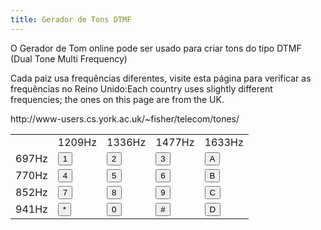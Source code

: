 ```yaml
---
title: Gerador de Tons DTMF
---
```

<script src="//ajax.googleapis.com/ajax/libs/jquery/1.9.1/jquery.min.js"></script>
<script src="./js/DTMFgenerator.js"></script>
<p id="info">
O Gerador de Tom online pode ser usado para criar tons do tipo DTMF (Dual Tone Multi Frequency)

<p> Cada paiz usa frequências diferentes, visite esta página para verificar as frequências no Reino Unido:Each country uses slightly different frequencies; the ones on this page are from the UK. </p>

<p>http://www-users.cs.york.ac.uk/~fisher/telecom/tones/
</p>

<table class="dialpad">
<tbody><tr>
<td></td>
<td>1209Hz</td>
<td>1336Hz</td>
<td>1477Hz</td>
<td>1633Hz</td>
</tr>
<tr>
<td>697Hz</td>
<td><button id="one" class="beginDial" onmousedown="dialTone(697.0, 1209.0)" onmouseup="stop()" data-freq="697.0, 1209.0">1</button></td>
<td><button id="two" class="beginDial" onmousedown="dialTone(697.0, 1336.0)" onmouseup="stop()" data-freq="697.0, 1336.0">2</button></td>
<td><button id="three" class="beginDial" onmousedown="dialTone(697.0, 1477.0)" onmouseup="stop()" data-freq="697.0, 1477.0">3</button></td>
<td><button id="dtmf-a" class="beginDial" onmousedown="dialTone(697.0, 1633.0)" onmouseup="stop()" data-freq="697.0, 1633.0">A</button></td>
</tr>
<tr>
<td>770Hz</td>
<td><button id="four" class="beginDial" onmousedown="dialTone(770.0, 1209.0)" onmouseup="stop()" data-freq="770.0, 1209.0">4</button></td>
<td><button id="five" class="beginDial" onmousedown="dialTone(770.0, 1336.0)" onmouseup="stop()" data-freq="770.0, 1336.0">5</button></td>
<td><button id="six" class="beginDial" onmousedown="dialTone(770.0, 1477.0)" onmouseup="stop()" data-freq="770.0, 1477.0">6</button></td>
<td><button id="dtmf-b" class="beginDial" onmousedown="dialTone(770.0, 1633.0)" onmouseup="stop()" data-freq="770.0, 1633.0">B</button></td>
</tr>
<tr>
<td>852Hz</td>
<td><button id="seven" class="beginDial" onmousedown="dialTone(852.0, 1209.0)" onmouseup="stop()" data-freq="852.0, 1209.0">7</button></td>
<td><button id="eight" class="beginDial" onmousedown="dialTone(852.0, 1336.0)" onmouseup="stop()" data-freq="852.0, 1336.0">8</button></td>
<td><button id="nine" class="beginDial" onmousedown="dialTone(852.0, 1477.0)" onmouseup="stop()" data-freq="852.0, 1477.0">9</button></td>
<td><button id="dtmf-c" class="beginDial" onmousedown="dialTone(852.0, 1633.0)" onmouseup="stop()" data-freq="852.0, 1633.0">C</button></td>
</tr>
<tr>
<td>941Hz</td>
<td><button class="beginDial" onmousedown="dialTone(941.0, 1209.0)" onmouseup="stop()" data-freq="941.0, 1209.0">*</button></td>
<td><button id="zero" class="beginDial" onmousedown="dialTone(941.0, 1336.0)" onmouseup="stop()" data-freq="941.0, 1336.0">0</button></td>
<td><button class="beginDial" onmousedown="dialTone(941.0, 1477.0)" onmouseup="stop()" data-freq="941.0, 1477.0">#</button></td>
<td><button id="dtmf-d" class="beginDial" onmousedown="dialTone(941.0, 1633.0)" onmouseup="stop()" data-freq="941.0, 1633.0">D</button></td>
</tr>
</tbody></table>
<script type="text/javascript">
$('.dialpad button').on("touchstart", function(e){
    e.preventDefault();
    freqs = $(this).data("freq").split(",");
    dialTone(parseInt(freqs[0]), parseInt(freqs[1]));
});

$('body').on("touchend", function(e){
    e.preventDefault();
    stop();
});

$('body').on("mouseup", function(e){
    // e.preventDefault();
    stop();
});

</script> 
